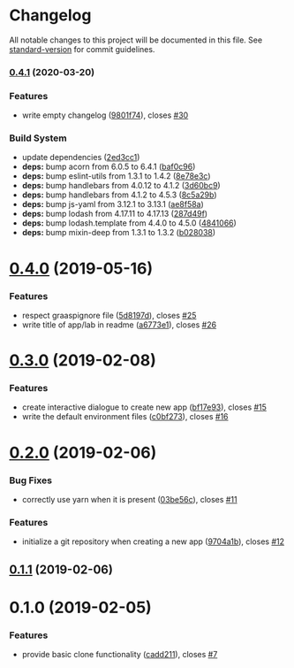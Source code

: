 # Changelog

All notable changes to this project will be documented in this file. See [standard-version](https://github.com/conventional-changelog/standard-version) for commit guidelines.

### [0.4.1](https://github.com/graasp/graasp-cli/compare/v0.4.0...v0.4.1) (2020-03-20)


### Features

* write empty changelog ([9801f74](https://github.com/graasp/graasp-cli/commit/9801f749804cc487892a3df268c50e685149cdb3)), closes [#30](https://github.com/graasp/graasp-cli/issues/30)


### Build System

* update dependencies ([2ed3cc1](https://github.com/graasp/graasp-cli/commit/2ed3cc1c6a99e853c695cbdc3216e55b2e2bfa31))
* **deps:** bump acorn from 6.0.5 to 6.4.1 ([baf0c96](https://github.com/graasp/graasp-cli/commit/baf0c96bfb1e48cdc8fc0f5a39422174700afa3b))
* **deps:** bump eslint-utils from 1.3.1 to 1.4.2 ([8e78e3c](https://github.com/graasp/graasp-cli/commit/8e78e3c14e803cfdfb20c5b5b5f469f18bf90bf1))
* **deps:** bump handlebars from 4.0.12 to 4.1.2 ([3d60bc9](https://github.com/graasp/graasp-cli/commit/3d60bc98c4de9b05e70e4cc1c255a498da8872a4))
* **deps:** bump handlebars from 4.1.2 to 4.5.3 ([8c5a29b](https://github.com/graasp/graasp-cli/commit/8c5a29b5e53e31d2a271bb179d7566971929fef3))
* **deps:** bump js-yaml from 3.12.1 to 3.13.1 ([ae8f58a](https://github.com/graasp/graasp-cli/commit/ae8f58a3917a385fcd8d73ab63ca89051b48dac6))
* **deps:** bump lodash from 4.17.11 to 4.17.13 ([287d49f](https://github.com/graasp/graasp-cli/commit/287d49f882f0e599e228f71b92a351d87e581a61))
* **deps:** bump lodash.template from 4.4.0 to 4.5.0 ([4841066](https://github.com/graasp/graasp-cli/commit/48410663048e03fab9a0eee4a61271d6189c22bb))
* **deps:** bump mixin-deep from 1.3.1 to 1.3.2 ([b028038](https://github.com/graasp/graasp-cli/commit/b028038d48a8f1d951d56eab28c0b55c115fea3e))

<a name="0.4.0"></a>
# [0.4.0](https://github.com/graasp/graasp-cli/compare/v0.3.0...v0.4.0) (2019-05-16)


### Features

* respect graaspignore file ([5d8197d](https://github.com/graasp/graasp-cli/commit/5d8197d)), closes [#25](https://github.com/graasp/graasp-cli/issues/25)
* write title of app/lab in readme ([a6773e1](https://github.com/graasp/graasp-cli/commit/a6773e1)), closes [#26](https://github.com/graasp/graasp-cli/issues/26)



<a name="0.3.0"></a>
# [0.3.0](https://github.com/graasp/graasp-cli/compare/v0.2.0...v0.3.0) (2019-02-08)


### Features

* create interactive dialogue to create new app ([bf17e93](https://github.com/graasp/graasp-cli/commit/bf17e93)), closes [#15](https://github.com/graasp/graasp-cli/issues/15)
* write the default environment files ([c0bf273](https://github.com/graasp/graasp-cli/commit/c0bf273)), closes [#16](https://github.com/graasp/graasp-cli/issues/16)



<a name="0.2.0"></a>
# [0.2.0](https://github.com/graasp/graasp-cli/compare/v0.1.1...v0.2.0) (2019-02-06)


### Bug Fixes

* correctly use yarn when it is present ([03be56c](https://github.com/graasp/graasp-cli/commit/03be56c)), closes [#11](https://github.com/graasp/graasp-cli/issues/11)


### Features

* initialize a git repository when creating a new app ([9704a1b](https://github.com/graasp/graasp-cli/commit/9704a1b)), closes [#12](https://github.com/graasp/graasp-cli/issues/12)



<a name="0.1.1"></a>
## [0.1.1](https://github.com/graasp/graasp-cli/compare/v0.1.0...v0.1.1) (2019-02-06)



<a name="0.1.0"></a>
# 0.1.0 (2019-02-05)


### Features

* provide basic clone functionality ([cadd211](https://github.com/graasp/graasp-cli/commit/cadd211)), closes [#7](https://github.com/graasp/graasp-cli/issues/7)
